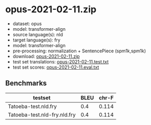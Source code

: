 # opus-2021-02-11.zip

* dataset: opus
* model: transformer-align
* source language(s): nld
* target language(s): fry
* model: transformer-align
* pre-processing: normalization + SentencePiece (spm1k,spm1k)
* download: [opus-2021-02-11.zip](https://object.pouta.csc.fi/Tatoeba-MT-models/nld-fry/opus-2021-02-11.zip)
* test set translations: [opus-2021-02-11.test.txt](https://object.pouta.csc.fi/Tatoeba-MT-models/nld-fry/opus-2021-02-11.test.txt)
* test set scores: [opus-2021-02-11.eval.txt](https://object.pouta.csc.fi/Tatoeba-MT-models/nld-fry/opus-2021-02-11.eval.txt)

## Benchmarks

| testset               | BLEU  | chr-F |
|-----------------------|-------|-------|
| Tatoeba-test.nld.fry 	| 0.4 	| 0.114 |
| Tatoeba-test.nld-fry.nld.fry 	| 0.4 	| 0.114 |

